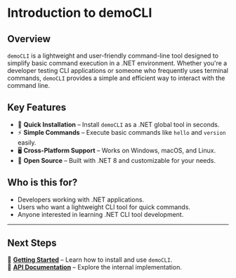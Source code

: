 ﻿# Introduction to demoCLI

## Overview
`demoCLI` is a lightweight and user-friendly command-line tool designed to simplify basic command execution in a .NET environment. Whether you're a developer testing CLI applications or someone who frequently uses terminal commands, `demoCLI` provides a simple and efficient way to interact with the command line.

## Key Features
- 📌 **Quick Installation** – Install `demoCLI` as a .NET global tool in seconds.
- ⚡ **Simple Commands** – Execute basic commands like `hello` and `version` easily.
- 🖥️ **Cross-Platform Support** – Works on Windows, macOS, and Linux.
- 🚀 **Open Source** – Built with .NET 8 and customizable for your needs.

## Who is this for?
- Developers working with .NET applications.
- Users who want a lightweight CLI tool for quick commands.
- Anyone interested in learning .NET CLI tool development.

---

## Next Steps
🔹 **[Getting Started](gettingstarted.md)** – Learn how to install and use `demoCLI`.  
🔹 **[API Documentation](api/index.md)** – Explore the internal implementation.  
